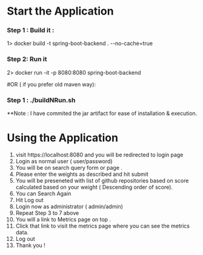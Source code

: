 
# Start the Application 
### Step 1 : Build it :
1> docker build -t spring-boot-backend . --no-cache=true

### Step 2: Run it
2> docker run -it -p 8080:8080 spring-boot-backend

#OR ( if you prefer old maven way):

### Step 1 : ./buildNRun.sh


**Note : I have commited the jar artifact for ease of installation & execution.

# Using the Application
1. visit https://localhost:8080 and you will be redirected to login page
2. Login as normal user ( user/password) 
3. You will be on search query form or page .
4. Please enter the weights as described and hit submit
5. You will be preseneted with list of github repositories based on score calculated based on your weight ( Descending order of score).
6. You can Search Again
7. Hit Log out
8. Login now as administrator ( admin/admin)
9. Repeat Step 3 to 7 above
10. You will a link to Metrics page on top .
11. Click that link to visit the metrics page where you can see the metrics data.
12. Log out 
13. Thank you !




